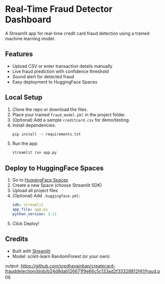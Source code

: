 # Real-Time Fraud Detector Dashboard

A Streamlit app for real-time credit card fraud detection using a trained machine learning model.

## Features
- Upload CSV or enter transaction details manually
- Live fraud prediction with confidence threshold
- Sound alert for detected fraud
- Easy deployment to HuggingFace Spaces

## Local Setup
1. Clone the repo or download the files.
2. Place your trained `fraud_model.pkl` in the project folder.
3. (Optional) Add a sample `creditcard.csv` for demo/testing.
4. Install dependencies:
   ```bash
   pip install -r requirements.txt
   ```
5. Run the app:
   ```bash
   streamlit run app.py
   ```

## Deploy to HuggingFace Spaces
1. Go to [HuggingFace Spaces](https://huggingface.co/spaces)
2. Create a new Space (choose Streamlit SDK)
3. Upload all project files
4. (Optional) Add `.huggingface.yml`:
   ```yaml
   sdk: streamlit
   app_file: app.py
   python_version: 3.11
   ```
5. Click Deploy!

## Credits
- Built with [Streamlit](https://streamlit.io/)
- Model: scikit-learn RandomForest (or your own)

output:
https://github.com/sredhavainban/createcard-frauddetection/blob/b24d8dab126671f9e66c5c133ad2f33328812f41/fraud.png
